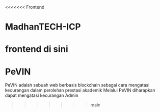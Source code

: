 <<<<<<< Frontend
# MadhanTECH-ICP

frontend di sini
=======
# PeVIN
PeVIN adalah sebuah web berbasis blockchain sebagai cara mengatasi kecurangan dalam perolehan prestasi akademik
Melalui PeVIN diharapkan dapat mengatasi kecurangan Admin
>>>>>>> main

